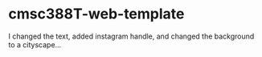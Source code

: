 # cmsc388T-web-template

I changed the text, added instagram handle, and changed the background to a cityscape...

